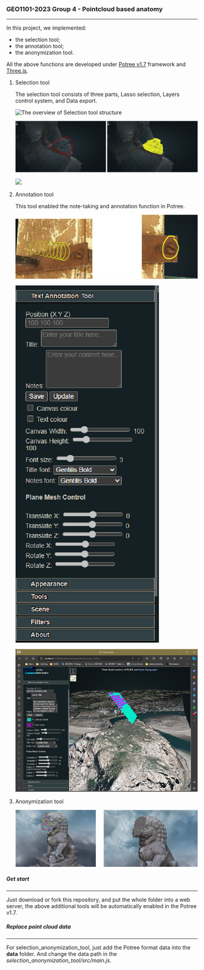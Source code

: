 ### GEO1101-2023 Group 4 - Pointcloud based anatomy

___

In this project, we implemented:

- the selection tool;
- the annotation tool;
- the anonymization tool.

All the above functions are developed under [Potree v1.7](https://github.com/potree/potree/tree/1.7/) framework and [Three.js](https://threejs.org/).

1. Selection tool

   The selection tool consists of three parts, Lasso selection, Layers control system, and Data export.

   ![The overview of Selection tool structure](./assets/selection-tool-functions.png)

   ![selection](./assets/image-20231116181455918.png)

   ![](./assets/geomatice.png)

2. Annotation tool

   This tool enabled the note-taking and annotation function in Potree.

   ![image-20231116181616582](./assets/image-20231116181616582.png)

   ![image-20231116182148736](./assets/image-20231116182148736.png)

   ![image-20231116181719523](./assets/image-20231116181719523.png)

1. Anonymization tool

   ![image-20231116182306731](./assets/image-20231116182306731.png)

##### Get start

___

Just download or fork this repository, and put the whole folder into a web server, the above additional tools will be automatically enabled in the Potree v1.7.

##### Replace point cloud data

___

For selection_anonymization_tool, just add the Potree format data into the **data** folder. And change the data path in the *selection_anonymization_tool/src/main.js*.